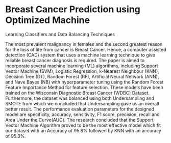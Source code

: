# Breast Cancer Prediction using Optimized Machine 
Learning Classifiers and Data Balancing Techniques

The most prevalent malignancy in females and 
the second greatest reason for the loss of life from cancer is 
Breast Cancer. Hence, a computer assisted detection (CAD) 
system that uses a machine learning technique to give reliable 
breast cancer diagnosis is required. The paper is aimed to 
incorporate several machine learning (ML) algorithms, 
including Support Vector Machine (SVM), Logistic 
Regression, k-Nearest Neighbour (KNN), Decision Tree (DT), 
Random Forest (RF), Artificial Neural Network (ANN), and 
Nave Bayes (NB) with hyperparameter tuning using the 
Random Forest Feature Importance Method for feature
selection. These models have been trained on the Wisconsin 
Diagnostic Breast Cancer (WDBC) Dataset. Furthermore, the 
dataset was balanced using both Undersampling and SMOTE 
from which we concluded that Undersampling gave us an 
overall better result. The performance evaluation parameters 
for the designed model are specificity, accuracy, sensitivity, F1 
score, precision, recall and Area Under the Curve(AUC). The 
research concluded that the Support Vector Machine 
Algorithm proved to be the most effective model which fit our 
dataset with an Accuracy of 95.8% followed by KNN with an 
accuracy of 95.3%. 
